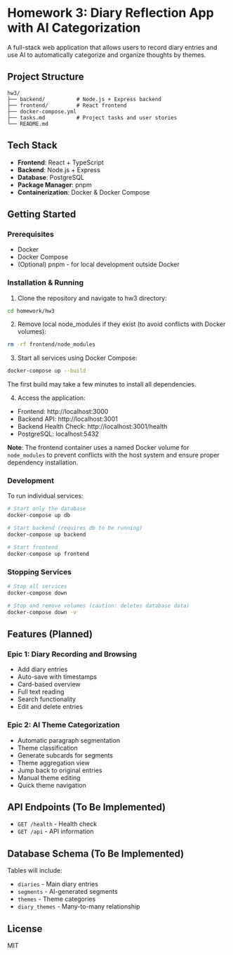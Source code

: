 # Homework 3: Diary Reflection App with AI Categorization

A full-stack web application that allows users to record diary entries and use AI to automatically categorize and organize thoughts by themes.

## Project Structure

```
hw3/
├── backend/          # Node.js + Express backend
├── frontend/         # React frontend
├── docker-compose.yml
├── tasks.md          # Project tasks and user stories
└── README.md
```

## Tech Stack

- **Frontend**: React + TypeScript
- **Backend**: Node.js + Express
- **Database**: PostgreSQL
- **Package Manager**: pnpm
- **Containerization**: Docker & Docker Compose

## Getting Started

### Prerequisites

- Docker
- Docker Compose
- (Optional) pnpm - for local development outside Docker

### Installation & Running

1. Clone the repository and navigate to hw3 directory:
```bash
cd homework/hw3
```

2. Remove local node_modules if they exist (to avoid conflicts with Docker volumes):
```bash
rm -rf frontend/node_modules
```

3. Start all services using Docker Compose:
```bash
docker-compose up --build
```

The first build may take a few minutes to install all dependencies.

4. Access the application:
- Frontend: http://localhost:3000
- Backend API: http://localhost:3001
- Backend Health Check: http://localhost:3001/health
- PostgreSQL: localhost:5432

**Note**: The frontend container uses a named Docker volume for `node_modules` to prevent conflicts with the host system and ensure proper dependency installation.

### Development

To run individual services:

```bash
# Start only the database
docker-compose up db

# Start backend (requires db to be running)
docker-compose up backend

# Start frontend
docker-compose up frontend
```

### Stopping Services

```bash
# Stop all services
docker-compose down

# Stop and remove volumes (caution: deletes database data)
docker-compose down -v
```

## Features (Planned)

### Epic 1: Diary Recording and Browsing
- Add diary entries
- Auto-save with timestamps
- Card-based overview
- Full text reading
- Search functionality
- Edit and delete entries

### Epic 2: AI Theme Categorization
- Automatic paragraph segmentation
- Theme classification
- Generate subcards for segments
- Theme aggregation view
- Jump back to original entries
- Manual theme editing
- Quick theme navigation

## API Endpoints (To Be Implemented)

- `GET /health` - Health check
- `GET /api` - API information

## Database Schema (To Be Implemented)

Tables will include:
- `diaries` - Main diary entries
- `segments` - AI-generated segments
- `themes` - Theme categories
- `diary_themes` - Many-to-many relationship

## License

MIT


